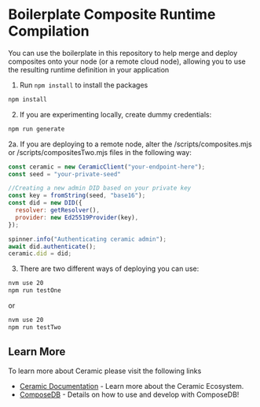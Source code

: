 # Boilerplate Composite Runtime Compilation

You can use the boilerplate in this repository to help merge and deploy composites onto your node (or a remote cloud node), allowing you to use the resulting runtime definition in your application

1. Run `npm install` to install the packages

```bash
npm install
```

2. If you are experimenting locally, create dummy credentials:

```bash
npm run generate
```

2a. If you are deploying to a remote node, alter the /scripts/composites.mjs or /scripts/compositesTwo.mjs files in the following way:

```JavaScript
const ceramic = new CeramicClient("your-endpoint-here");
const seed = "your-private-seed"

//Creating a new admin DID based on your private key
const key = fromString(seed, "base16");
const did = new DID({
  resolver: getResolver(),
  provider: new Ed25519Provider(key),
});

spinner.info("Authenticating ceramic admin");
await did.authenticate();
ceramic.did = did;
```

3. There are two different ways of deploying you can use:

```bash
nvm use 20
npm run testOne
```

or

```bash
nvm use 20
npm run testTwo
```

## Learn More

To learn more about Ceramic please visit the following links

- [Ceramic Documentation](https://developers.ceramic.network/) - Learn more about the Ceramic Ecosystem.
- [ComposeDB](https://developers.ceramic.network/docs/composedb/getting-started) - Details on how to use and develop with ComposeDB!

